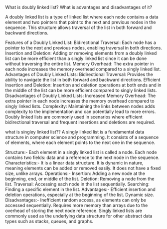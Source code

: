 What is doubly linked list? What is advantages and disadvantages of it?

A doubly linked list is a type of linked list where each node contains a data element and two pointers that point to the next and previous nodes in the sequence. This structure allows traversal of the list in both forward and backward directions.

Features of a Doubly Linked List:
Bidirectional Traversal: Each node has a pointer to the next and previous nodes, enabling traversal in both directions.
Insertion and Deletion: Adding or removing elements from a doubly linked list can be more efficient than a singly linked list since it can be done without traversing the entire list.
Memory Overhead: The extra pointer in each node increases the memory overhead compared to a singly linked list.
Advantages of Doubly Linked Lists:
Bidirectional Traversal: Provides the ability to navigate the list in both forward and backward directions.
Efficient Insertion and Deletion: Insertion and deletion operations at both ends and in the middle of the list can be more efficient compared to singly linked lists.
Disadvantages of Doubly Linked Lists:
Increased Memory Overhead: The extra pointer in each node increases the memory overhead compared to singly linked lists.
Complexity: Maintaining the links between nodes adds complexity to the implementation and can potentially lead to more errors.
Doubly linked lists are commonly used in scenarios where efficient bidirectional traversal and frequent insertions and deletions are required.


what is singley linked list??
A singly linked list is a fundamental data structure in computer science and programming. It consists of a sequence of elements, where each element points to the next one in the sequence.

Structure:-
Each element in a singly linked list is called a node.
Each node contains two fields: data and a reference to the next node in the sequence.
Characteristics:-
It is a linear data structure.
It is dynamic in nature, meaning elements can be added or removed easily.
It does not have a fixed size, unlike arrays.
Operations:-
Insertion: Adding a new node at the beginning, end, or middle of the list.
Deletion: Removing a node from the list.
Traversal: Accessing each node in the list sequentially.
Searching: Finding a specific element in the list.
Advantages:-
Efficient insertion and deletion operations, especially at the beginning of the list.
Dynamic size.
Disadvantages:-
Inefficient random access, as elements can only be accessed sequentially.
Requires more memory than arrays due to the overhead of storing the next node reference.
Singly linked lists are commonly used as the underlying data structure for other abstract data types such as stacks, queues, and graphs.

